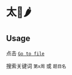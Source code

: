 # 太🍳🌶

## Usage
点击 [`Go to file`](https://github.com/iiijam/python123/find/main)

搜索关键词 `第x周` 或 `题目名`
